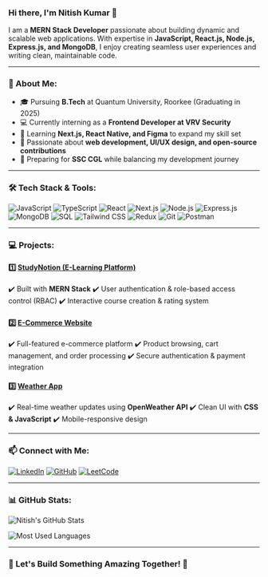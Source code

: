 ### Hi there, I'm **Nitish Kumar** 👋

I am a **MERN Stack Developer** passionate about building dynamic and scalable web applications. With expertise in **JavaScript, React.js, Node.js, Express.js, and MongoDB**, I enjoy creating seamless user experiences and writing clean, maintainable code. 

---

### 🚀 About Me:
- 🎓 Pursuing **B.Tech** at Quantum University, Roorkee (Graduating in 2025)
- 💻 Currently interning as a **Frontend Developer at VRV Security**
- 🌱 Learning **Next.js, React Native, and Figma** to expand my skill set
- 🎯 Passionate about **web development, UI/UX design, and open-source contributions**
- 📖 Preparing for **SSC CGL** while balancing my development journey

---

### 🛠 Tech Stack & Tools:

![JavaScript](https://img.shields.io/badge/JavaScript-F7DF1E?style=for-the-badge&logo=javascript&logoColor=black)
![TypeScript](https://img.shields.io/badge/TypeScript-007ACC?style=for-the-badge&logo=typescript&logoColor=white)
![React](https://img.shields.io/badge/React-61DAFB?style=for-the-badge&logo=react&logoColor=black)
![Next.js](https://img.shields.io/badge/Next.js-000000?style=for-the-badge&logo=nextdotjs&logoColor=white)
![Node.js](https://img.shields.io/badge/Node.js-339933?style=for-the-badge&logo=nodedotjs&logoColor=white)
![Express.js](https://img.shields.io/badge/Express.js-000000?style=for-the-badge&logo=express&logoColor=white)
![MongoDB](https://img.shields.io/badge/MongoDB-47A248?style=for-the-badge&logo=mongodb&logoColor=white)
![SQL](https://img.shields.io/badge/SQL-003B57?style=for-the-badge&logo=postgresql&logoColor=white)
![Tailwind CSS](https://img.shields.io/badge/Tailwind_CSS-38B2AC?style=for-the-badge&logo=tailwind-css&logoColor=white)
![Redux](https://img.shields.io/badge/Redux-764ABC?style=for-the-badge&logo=redux&logoColor=white)
![Git](https://img.shields.io/badge/Git-F05032?style=for-the-badge&logo=git&logoColor=white)
![Postman](https://img.shields.io/badge/Postman-FF6C37?style=for-the-badge&logo=postman&logoColor=white)

---

### 💻 Projects:

#### 1️⃣ **[StudyNotion (E-Learning Platform)](https://github.com/your-github-url)**
✔️ Built with **MERN Stack**
✔️ User authentication & role-based access control (RBAC)
✔️ Interactive course creation & rating system

#### 2️⃣ **[E-Commerce Website](https://github.com/your-github-url)**
✔️ Full-featured e-commerce platform
✔️ Product browsing, cart management, and order processing
✔️ Secure authentication & payment integration

#### 3️⃣ **[Weather App](https://github.com/your-github-url)**
✔️ Real-time weather updates using **OpenWeather API**
✔️ Clean UI with **CSS & JavaScript**
✔️ Mobile-responsive design

---

### 📫 Connect with Me:

[![LinkedIn](https://img.shields.io/badge/LinkedIn-0A66C2?style=for-the-badge&logo=linkedin&logoColor=white)](https://www.linkedin.com/in/nitish-kumar-123456/)
[![GitHub](https://img.shields.io/badge/GitHub-181717?style=for-the-badge&logo=github&logoColor=white)](https://github.com/your-github-url)
[![LeetCode](https://img.shields.io/badge/LeetCode-FFA116?style=for-the-badge&logo=leetcode&logoColor=black)](https://leetcode.com/your-leetcode-url)

---

### 📊 GitHub Stats:

![Nitish's GitHub Stats](https://github-readme-stats.vercel.app/api?username=your-github-username&show_icons=true&theme=tokyonight)

![Most Used Languages](https://github-readme-stats.vercel.app/api/top-langs/?username=your-github-username&layout=compact&theme=tokyonight)

---

### 🚀 Let's Build Something Amazing Together! 🚀
